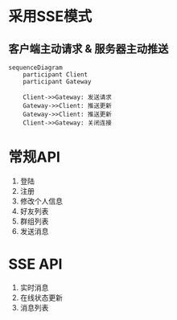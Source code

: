 
# 采用SSE模式

## 客户端主动请求 & 服务器主动推送
```mermaid
sequenceDiagram
    participant Client
    participant Gateway
    
    Client->>Gateway: 发送请求
    Gateway->>Client: 推送更新
    Gateway->>Client: 推送更新
    Client->>Gateway: 关闭连接
```


# 常规API
1. 登陆
2. 注册
3. 修改个人信息
4. 好友列表
5. 群组列表
6. 发送消息


# SSE API
1. 实时消息
2. 在线状态更新
3. 消息列表
